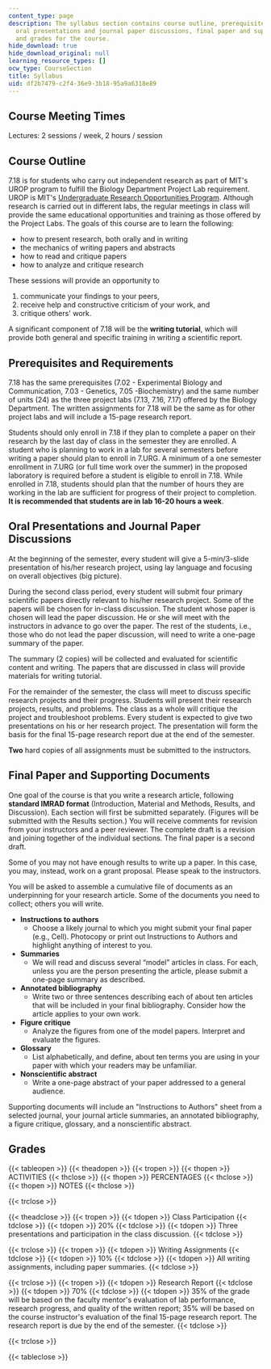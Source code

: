 ```yaml
---
content_type: page
description: The syllabus section contains course outline, prerequisites and requirements,
  oral presentations and journal paper discussions, final paper and supporting documents,
  and grades for the course.
hide_download: true
hide_download_original: null
learning_resource_types: []
ocw_type: CourseSection
title: Syllabus
uid: df2b7479-c2f4-36e9-3b18-95a9a6318e89
---
```


Course Meeting Times
--------------------

Lectures: 2 sessions / week, 2 hours / session

Course Outline
--------------

7.18 is for students who carry out independent research as part of MIT's UROP program to fulfill the Biology Department Project Lab requirement. UROP is MIT's [Undergraduate Research Opportunities Program](http://web.mit.edu/urop/). Although research is carried out in different labs, the regular meetings in class will provide the same educational opportunities and training as those offered by the Project Labs. The goals of this course are to learn the following:

*   how to present research, both orally and in writing
*   the mechanics of writing papers and abstracts
*   how to read and critique papers
*   how to analyze and critique research

These sessions will provide an opportunity to

1.  communicate your findings to your peers,
2.  receive help and constructive criticism of your work, and
3.  critique others' work.

A significant component of 7.18 will be the **writing tutorial**, which will provide both general and specific training in writing a scientific report.

Prerequisites and Requirements
------------------------------

7.18 has the same prerequisites (7.02 - Experimental Biology and Communication, 7.03 - Genetics, 7.05 -Biochemistry) and the same number of units (24) as the three project labs (7.13, 7.16, 7.17) offered by the Biology Department. The written assignments for 7.18 will be the same as for other project labs and will include a 15-page research report.

Students should only enroll in 7.18 if they plan to complete a paper on their research by the last day of class in the semester they are enrolled. A student who is planning to work in a lab for several semesters before writing a paper should plan to enroll in 7.URG. A minimum of a one semester enrollment in 7.URG (or full time work over the summer) in the proposed laboratory is required before a student is eligible to enroll in 7.18. While enrolled in 7.18, students should plan that the number of hours they are working in the lab are sufficient for progress of their project to completion. **It is recommended that students are in lab 16-20 hours a week**.

Oral Presentations and Journal Paper Discussions
------------------------------------------------

At the beginning of the semester, every student will give a 5-min/3-slide presentation of his/her research project, using lay language and focusing on overall objectives (big picture).

During the second class period, every student will submit four primary scientific papers directly relevant to his/her research project. Some of the papers will be chosen for in-class discussion. The student whose paper is chosen will lead the paper discussion. He or she will meet with the instructors in advance to go over the paper. The rest of the students, i.e., those who do not lead the paper discussion, will need to write a one-page summary of the paper.

The summary (2 copies) will be collected and evaluated for scientific content and writing. The papers that are discussed in class will provide materials for writing tutorial.

For the remainder of the semester, the class will meet to discuss specific research projects and their progress. Students will present their research projects, results, and problems. The class as a whole will critique the project and troubleshoot problems. Every student is expected to give two presentations on his or her research project. The presentation will form the basis for the final 15-page research report due at the end of the semester.

**Two** hard copies of all assignments must be submitted to the instructors.

Final Paper and Supporting Documents
------------------------------------

One goal of the course is that you write a research article, following **standard IMRAD format** (Introduction, Material and Methods, Results, and Discussion). Each section will first be submitted separately. (Figures will be submitted with the Results section.) You will receive comments for revision from your instructors and a peer reviewer. The complete draft is a revision and joining together of the individual sections. The final paper is a second draft.

Some of you may not have enough results to write up a paper. In this case, you may, instead, work on a grant proposal. Please speak to the instructors.

You will be asked to assemble a cumulative file of documents as an underpinning for your research article. Some of the documents you need to collect; others you will write.

*   **Instructions to authors**
    *   Choose a likely journal to which you might submit your final paper (e.g., Cell). Photocopy or print out Instructions to Authors and highlight anything of interest to you.
*   **Summaries**
    *   We will read and discuss several “model” articles in class. For each, unless you are the person presenting the article, please submit a one-page summary as described.
*   **Annotated bibliography**
    *   Write two or three sentences describing each of about ten articles that will be included in your final bibliography. Consider how the article applies to your own work.
*   **Figure critique**
    *   Analyze the figures from one of the model papers. Interpret and evaluate the figures.
*   **Glossary**
    *   List alphabetically, and define, about ten terms you are using in your paper with which your readers may be unfamiliar.
*   **Nonscientific abstract**
    *   Write a one-page abstract of your paper addressed to a general audience.

Supporting documents will include an "Instructions to Authors" sheet from a selected journal, your journal article summaries, an annotated bibliography, a figure critique, glossary, and a nonscientific abstract.

Grades
------

{{< tableopen >}}
{{< theadopen >}}
{{< tropen >}}
{{< thopen >}}
ACTIVITIES
{{< thclose >}}
{{< thopen >}}
PERCENTAGES
{{< thclose >}}
{{< thopen >}}
NOTES
{{< thclose >}}

{{< trclose >}}

{{< theadclose >}}
{{< tropen >}}
{{< tdopen >}}
Class Participation
{{< tdclose >}}
{{< tdopen >}}
20%
{{< tdclose >}}
{{< tdopen >}}
Three presentations and participation in the class discussion.
{{< tdclose >}}

{{< trclose >}}
{{< tropen >}}
{{< tdopen >}}
Writing Assignments
{{< tdclose >}}
{{< tdopen >}}
10%
{{< tdclose >}}
{{< tdopen >}}
All writing assignments, including paper summaries.
{{< tdclose >}}

{{< trclose >}}
{{< tropen >}}
{{< tdopen >}}
Research Report
{{< tdclose >}}
{{< tdopen >}}
70%
{{< tdclose >}}
{{< tdopen >}}
35% of the grade will be based on the faculty mentor's evaluation of lab performance, research progress, and quality of the written report; 35% will be based on the course instructor's evaluation of the final 15-page research report. The research report is due by the end of the semester.
{{< tdclose >}}

{{< trclose >}}

{{< tableclose >}}